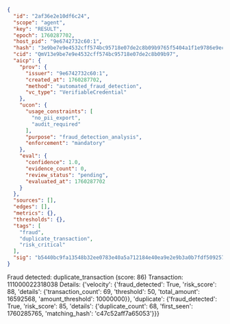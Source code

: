 ```json
{
  "id": "2af36e2e10df6c24",
  "scope": "agent",
  "key": "RESULT",
  "epoch": 1760287702,
  "host_pid": "9e6742732c60:1",
  "hash": "3e9be7e9e4532cff574bc95718e07de2c8b09b9765f5404a1f1e9786e9ec6a8e",
  "cid": "QmV13e9be7e9e4532cff574bc95718e07de2c8b09b97",
  "aicp": {
    "prov": {
      "issuer": "9e6742732c60:1",
      "created_at": 1760287702,
      "method": "automated_fraud_detection",
      "vc_type": "VerifiableCredential"
    },
    "ucon": {
      "usage_constraints": [
        "no_pii_export",
        "audit_required"
      ],
      "purpose": "fraud_detection_analysis",
      "enforcement": "mandatory"
    },
    "eval": {
      "confidence": 1.0,
      "evidence_count": 0,
      "review_status": "pending",
      "evaluated_at": 1760287702
    }
  },
  "sources": [],
  "edges": [],
  "metrics": {},
  "thresholds": {},
  "tags": [
    "fraud",
    "duplicate_transaction",
    "risk_critical"
  ],
  "sig": "b5440bc9fa13548b32ee0783e40a5a712184e40ea9e2e9b3a0b7fdf509257685"
}
```

Fraud detected: duplicate_transaction (score: 86)
Transaction: 111000022318038
Details: {'velocity': {'fraud_detected': True, 'risk_score': 88, 'details': {'transaction_count': 69, 'threshold': 50, 'total_amount': 16592568, 'amount_threshold': 10000000}}, 'duplicate': {'fraud_detected': True, 'risk_score': 85, 'details': {'duplicate_count': 68, 'first_seen': 1760285765, 'matching_hash': 'c47c52aff7a65053'}}}
